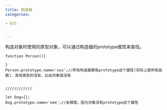 ```yaml
---
title: 构造器
categories: 

- ES5


---
```


构造对象时使用的原型对象，可以通过构造器的prototype属性来查找。

```
function Person(){

}
Person.prototype.name='xxx';//所有构造器都有prototype这个属性(实际上是所有函数)，其他类型的没有，比如对象就没有


////////////

let Dog={};
Dog.prototype.name='eee';//会报错，因为对象没有prototype这个属性
```